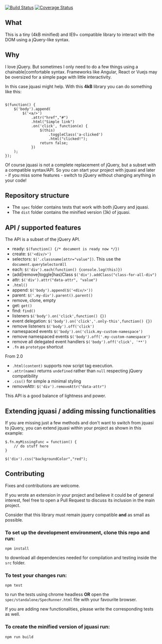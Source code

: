 [![Build Status](https://travis-ci.org/LucaRainone/jquasi.svg?branch=master)](https://travis-ci.org/LucaRainone/jquasi)
[![Coverage Status](https://coveralls.io/repos/github/LucaRainone/jquasi/badge.svg?branch=master)](https://coveralls.io/github/LucaRainone/jquasi?branch=master)

## What

This is a tiny (4kB minified) and IE9+ compatible library to interact with the DOM using a jQuery-like syntax.

## Why

I love jQuery. But sometimes I only need to do a few things
using a chainable|comfortable syntax. Frameworks like Angular, React or Vuejs may be
oversized for a simple page with little interactivity.

In this case jquasi might help. With this **4kB** library you can do something like this:

```

$(function() {
    $('body').append(
        $('<a/>')
            .attr("href","#")
            .html("Simple link")
            .on('click', function(e) {
                $(this)
                    .toggleClass('a-clicked')
                    .html("clicked!");
                return false;
            })
    );
});

```

Of course jquasi is not a complete replacement of jQuery, but
a subset with a compatible syntax/API. So you can start your project with jquasi
and later - if you miss some features -
switch to jQuery without changing anything in your code!

## Repository structure

- The `spec` folder contains tests that work with both jQuery and jquasi.
- The `dist` folder contains the minified version (3k) of jquasi.

## API / supported features

The API is a subset of the jQuery API.

- ready: `$(function() {/* document is ready now */})`
- create: `$('<div/>')`
- selectors: `$('.classname[attr="value"])`. This use the `document.querySelectorAll` 
- each: `$('div').each(function() {console.log(this)})`
- (add|remove|toggle|has)Class `$('div').addClass("class-for-all-div")`
- attr: `$('div').attr("data-attr", "value")`
- `.html()`
- append: `$('body').append($('<div/>'))`
- parent: `$('.my-div').parent().parent()`
- remove, clone, empty
- get: `get()`
- find: `find()`
- listeners `$('body').on('click',function() {})`
- event delegation: `$('body').on('click','.only-this',function() {})`
- remove listeners `$('body').off('click')`
- namespaced events `$('body').on('click.my-custom-namespace')`
- remove namespaced events `$('body').off('.my-custom-namespace')`
- remove all delegated event handlers `$('body').off('click', '**')`
- `.fn` as `prototype` shortcut

From 2.0

- `.html(content)` supports now script tag execution.
- `.attr(name)` returns `undefined` rather than `null` respecting jQuery compatibility
- `.css()` for simple a minimal styling
- removeAttr: `$('div').removeAttr("data-attr")`

This API is a good balance of lightness and power.

## Extending jquasi / adding missing functionalities

If you are missing just a few methods and don't want to switch from jquasi to jQuery, 
you can extend jquasi within your project as shown in this example:

```
$.fn.myMissingFunc = function() {
    // do stuff here
}

$('div').css("backgroundColor","red");
```

## Contributing

Fixes and contributions are welcome. 

If you wrote an extension in your project and believe it could be of general interest,
feel free to open a Pull Request to discuss its inclusion in the main project.

Consider that this library must remain jquery compatible **and** as small as possible.

### To set up the development environment, clone this repo and run:

`npm install`

to download all dependencies needed for compilation and testing inside the `src` folder.

### To test your changes run:

`npm test` 

to run the tests using chrome headless **OR** open the `spec/standalone/SpecRunner.html` file with your favourite browser.

If you are adding new functionalities, please write the corresponding tests as well.


### To create the minified version of jquasi run:

`npm run build` 
